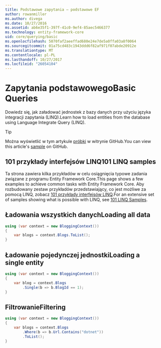 ```yaml
---
title: Podstawowe zapytania — podstawowe EF
author: rowanmiller
ms.author: divega
ms.date: 10/27/2016
ms.assetid: ab6e35f1-397f-41c0-9ef4-85aec5466377
ms.technology: entity-framework-core
uid: core/querying/basic
ms.openlocfilehash: 5070faf2aeeffad680e24e7de5a0ffa03a8f0064
ms.sourcegitcommit: 01a75cd483c1943ddd6f82af971f07abde20912e
ms.translationtype: MT
ms.contentlocale: pl-PL
ms.lasthandoff: 10/27/2017
ms.locfileid: "26054104"
---
```

# <a name="basic-queries"></a><span data-ttu-id="ae291-102">Zapytania podstawowego</span><span class="sxs-lookup"><span data-stu-id="ae291-102">Basic Queries</span></span>

<span data-ttu-id="ae291-103">Dowiedz się, jak załadować jednostek z bazy danych przy użyciu języka integracji zapytania (LINQ).</span><span class="sxs-lookup"><span data-stu-id="ae291-103">Learn how to load entities from the database using Language Integrate Query (LINQ).</span></span>

> [!TIP]  
> <span data-ttu-id="ae291-104">Można wyświetlić w tym artykule [próbki](https://github.com/aspnet/EntityFramework.Docs/tree/master/samples/core/Querying) w witrynie GitHub.</span><span class="sxs-lookup"><span data-stu-id="ae291-104">You can view this article's [sample](https://github.com/aspnet/EntityFramework.Docs/tree/master/samples/core/Querying) on GitHub.</span></span>

## <a name="101-linq-samples"></a><span data-ttu-id="ae291-105">101 przykłady interfejsów LINQ</span><span class="sxs-lookup"><span data-stu-id="ae291-105">101 LINQ samples</span></span>

<span data-ttu-id="ae291-106">Ta strona zawiera kilka przykładów w celu osiągnięcia typowe zadania związane z programu Entity Framework Core.</span><span class="sxs-lookup"><span data-stu-id="ae291-106">This page shows a few examples to achieve common tasks with Entity Framework Core.</span></span> <span data-ttu-id="ae291-107">Aby rozbudowany zestaw przykładów przedstawiający, co jest możliwe za pomocą LINQ, zobacz [101 przykłady interfejsów LINQ](https://code.msdn.microsoft.com/101-LINQ-Samples-3fb9811b).</span><span class="sxs-lookup"><span data-stu-id="ae291-107">For an extensive set of samples showing what is possible with LINQ, see [101 LINQ Samples](https://code.msdn.microsoft.com/101-LINQ-Samples-3fb9811b).</span></span>

## <a name="loading-all-data"></a><span data-ttu-id="ae291-108">Ładowania wszystkich danych</span><span class="sxs-lookup"><span data-stu-id="ae291-108">Loading all data</span></span>

<!-- [!code-csharp[Main](samples/core/Querying/Querying/Basics/Sample.cs)] -->
``` csharp
using (var context = new BloggingContext())
{
    var blogs = context.Blogs.ToList();
}
```

## <a name="loading-a-single-entity"></a><span data-ttu-id="ae291-109">Ładowanie pojedynczej jednostki</span><span class="sxs-lookup"><span data-stu-id="ae291-109">Loading a single entity</span></span>

<!-- [!code-csharp[Main](samples/core/Querying/Querying/Basics/Sample.cs)] -->
``` csharp
using (var context = new BloggingContext())
{
    var blog = context.Blogs
        .Single(b => b.BlogId == 1);
}
```

## <a name="filtering"></a><span data-ttu-id="ae291-110">Filtrowanie</span><span class="sxs-lookup"><span data-stu-id="ae291-110">Filtering</span></span>

<!-- [!code-csharp[Main](samples/core/Querying/Querying/Basics/Sample.cs)] -->
``` csharp
using (var context = new BloggingContext())
{
    var blogs = context.Blogs
        .Where(b => b.Url.Contains("dotnet"))
        .ToList();
}
```

